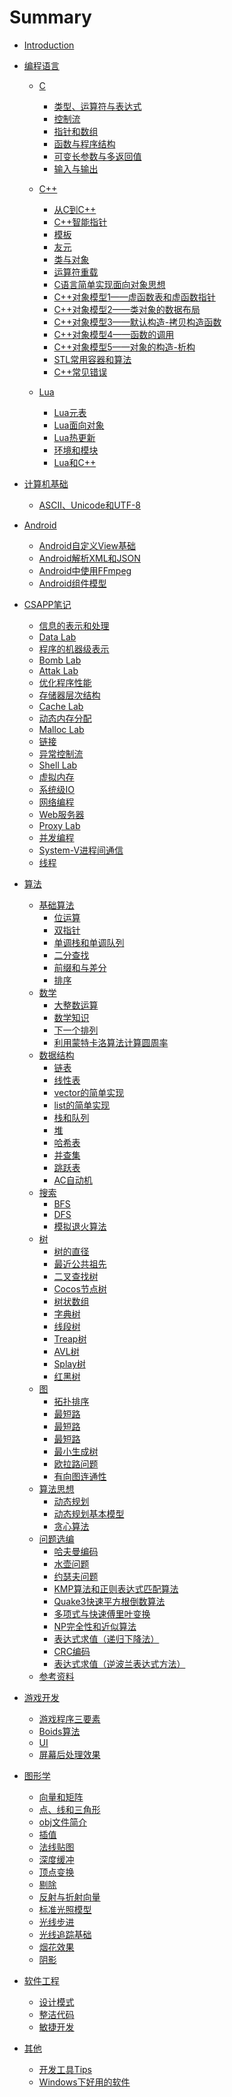 # Summary

* [Introduction](README.md)

* [编程语言]()
    * [C]()
        * [类型、运算符与表达式](/programming_language/C/类型、运算符与表达式.md)
        * [控制流](/programming_language/C/控制流.md)
        * [指针和数组](/programming_language/C/指针和数组.md)
        * [函数与程序结构](/programming_language/C/函数与程序结构.md)
        * [可变长参数与多返回值](/programming_language/C/可变长参数与多返回值.md)
        * [输入与输出](/programming_language/C/输入与输出.md)
    
    * [C++]()
        * [从C到C++](/programming_language/Cpp/从C到C++.md)
        * [C++智能指针](/programming_language/Cpp/C++智能指针.md)
        * [模板](/programming_language/Cpp/模板.md)
        * [友元](/programming_language/Cpp/友元.md)
        * [类与对象](/programming_language/Cpp/类与对象.md)
        * [运算符重载](/programming_language/Cpp/运算符重载.md)
        * [C语言简单实现面向对象思想](/programming_language/Cpp/C语言简单实现面向对象思想.md)
        * [C++对象模型1——虚函数表和虚函数指针](/programming_language/Cpp/C++对象模型1——虚函数表和虚函数指针.md)
        * [C++对象模型2——类对象的数据布局](/programming_language/Cpp/C++对象模型2——类对象的数据布局.md)
        * [C++对象模型3——默认构造-拷贝构造函数](/programming_language/Cpp/C++对象模型3——默认构造-拷贝构造函数.md)
        * [C++对象模型4——函数的调用](/programming_language/Cpp/C++对象模型4——函数的调用.md)
        * [C++对象模型5——对象的构造-析构](/programming_language/Cpp/C++对象模型5——对象的构造-析构.md)
        * [STL常用容器和算法](/programming_language/Cpp/STL常用容器和算法.md)
        * [C++常见错误](/programming_language/Cpp/C++常见错误.md)
    
    * [Lua]()
        * [Lua元表](/programming_language/Lua/Lua元表.md)
        * [Lua面向对象](/programming_language/Lua/Lua面向对象.md)
        * [Lua热更新](/programming_language/Lua/Lua热更新.md)
        * [环境和模块](/programming_language/Lua/环境和模块.md)
        * [Lua和C++](/programming_language/Lua/Lua和C++.md)
    
* [计算机基础]()
    * [ASCII、Unicode和UTF-8](/basic/ascii_utf_8.md)
    
* [Android]()
    * [Android自定义View基础](/android/自定义View基础.md)
    * [Android解析XML和JSON](/android/Android解析XML和JSON.md)
    * [Android中使用FFmpeg](/android/Android中使用FFmpeg.md)
    * [Android组件模型](/android/Android组件模型.md)

* [CSAPP笔记]()
    * [信息的表示和处理](/csapp/信息的表示和处理.md)
    * [Data Lab](/csapp/Data-Lab.md)
    * [程序的机器级表示](/csapp/程序的机器级表示.md)
    * [Bomb Lab](/csapp/Bomb-Lab.md)
    * [Attak Lab](/csapp/Attack-Lab.md)
    * [优化程序性能](/csapp/优化程序性能.md)
    * [存储器层次结构](/csapp/存储器层次结构.md)
    * [Cache Lab](/csapp/Cache-Lab.md)
    * [动态内存分配](/csapp/动态内存分配.md)
    * [Malloc Lab](/csapp/Malloc-Lab.md)
    * [链接](/csapp/链接.md)
    * [异常控制流](/csapp/异常控制流.md)
    * [Shell Lab](/csapp/Shell-Lab.md)
    * [虚拟内存](/csapp/虚拟内存.md)
    * [系统级IO](/csapp/系统级IO.md)
    * [网络编程](/csapp/网络编程.md)
    * [Web服务器](/csapp/Web服务器.md)
    * [Proxy Lab](/csapp/Proxy-Lab.md)
    * [并发编程](/csapp/并发编程.md)
    * [System-V进程间通信](/csapp/System-V进程间通信.md)
    * [线程](/csapp/线程.md)

* [算法]()
    * [基础算法]()
        * [位运算](/algorithm/basic/位运算.md)
        * [双指针](/algorithm/basic/双指针.md)
        * [单调栈和单调队列](/algorithm/basic/单调栈和单调队列.md)
        * [二分查找](/algorithm/basic/二分查找.md)
        * [前缀和与差分](/algorithm/basic/前缀和与差分.md)
        * [排序](/algorithm/basic/排序.md)
    * [数学]()
        * [大整数运算](/algorithm/大整数运算.md)
        * [数学知识](/algorithm/数学知识.md)
        * [下一个排列](/algorithm/math/下一个排列.md)
        * [利用蒙特卡洛算法计算圆周率](/algorithm/利用蒙特卡洛算法计算圆周率.md)
    * [数据结构]()
        * [链表](/algorithm/datastructure/链表.md)
        * [线性表](/algorithm/datastructure/线性表.md)
        * [vector的简单实现](/algorithm/vector的简单实现.md)
        * [list的简单实现](/algorithm/list的简单实现.md)
        * [栈和队列](/algorithm/栈和队列.md)
        * [堆](/algorithm/堆.md)
        * [哈希表](/algorithm/哈希表.md)
        * [并查集](/algorithm/并查集.md)
        * [跳跃表](/algorithm/datastructure/跳跃表.md)
        * [AC自动机](/algorithm/datastructure/AC自动机.md)
    * [搜索]()
        * [BFS](/algorithm/search/BFS.md)
        * [DFS](/algorithm/search/DFS.md)
        * [模拟退火算法](/algorithm/search/模拟退火算法.md)
    * [树]()
        * [树的直径](/algorithm/tree/树的直径.md)
        * [最近公共祖先](/algorithm/tree/最近公共祖先.md)
        * [二叉查找树](/algorithm/tree/二叉查找树.md)
        * [Cocos节点树](/algorithm/tree/Cocos节点树.md)
        * [树状数组](/algorithm/tree/树状数组.md)
        * [字典树](/algorithm/tree/字典树.md)
        * [线段树](/algorithm/tree/线段树.md)
        * [Treap树](/algorithm/tree/Treap树.md)
        * [AVL树](/algorithm/tree/AVL树.md)
        * [Splay树](/algorithm/tree/Splay树.md)
        * [红黑树](/algorithm/tree/红黑树.md)
    * [图]()
        * [拓扑排序](/algorithm/graph/拓扑排序.md)
        * [最短路](/algorithm/graph/最短路.md)
        * [最短路](/algorithm/graph/最短路.md)
        * [最短路](/algorithm/graph/最短路.md)
        * [最小生成树](/algorithm/graph/最小生成树.md)
        * [欧拉路问题](/algorithm/graph/欧拉路问题.md)
        * [有向图连通性](/algorithm/graph/有向图连通性.md)
    * [算法思想]()
        * [动态规划](/algorithm/DP.md)
        * [动态规划基本模型](/algorithm/动态规划基本模型.md)
        * [贪心算法](/algorithm/贪心算法.md)
    * [问题选编]()
        * [哈夫曼编码](/algorithm/哈夫曼编码.md)
        * [水壶问题](/algorithm/problem/水壶问题.md)
        * [约瑟夫问题](/algorithm/problem/约瑟夫问题.md)
        * [KMP算法和正则表达式匹配算法](/algorithm/KMP算法和正则表达式匹配算法.md)
        * [Quake3快速平方根倒数算法](/algorithm/Quake3快速平方根倒数算法.md)
        * [多项式与快速傅里叶变换](/algorithm/多项式与快速傅里叶变换.md)
        * [NP完全性和近似算法](/algorithm/NP完全性和近似算法.md)
        * [表达式求值（递归下降法）](/algorithm/表达式求值（递归下降法）.md)
        * [CRC编码](/algorithm/CRC编码.md)
        * [表达式求值（逆波兰表达式方法）](/algorithm/表达式求值（逆波兰表达式方法）.md)
    * [参考资料](/algorithm/参考资料.md)
    
* [游戏开发]()
    * [游戏程序三要素](/game_development/game_loop.md)
    * [Boids算法](/game_development/Boids算法.md)
    * [UI](/game_development/UI.md)
    * [屏幕后处理效果](/game_development/屏幕后处理效果.md)

* [图形学]()
    * [向量和矩阵](/cg/向量和矩阵.md)
    * [点、线和三角形](/cg/点、线和三角形.md)
    * [obj文件简介](/cg/obj文件简介.md)
    * [插值](/cg/插值.md)
    * [法线贴图](/cg/法线贴图.md)
    * [深度缓冲](/cg/深度缓冲.md)
    * [顶点变换](/cg/顶点变换.md)
    * [剔除](/cg/剔除.md)
    * [反射与折射向量](/cg/反射与折射向量.md)
    * [标准光照模型](/cg/标准光照模型.md)
    * [光线步进](/cg/光线步进.md)
    * [光线追踪基础](/cg/光线追踪基础.md)
    * [烟花效果](/cg/烟花效果.md)
    * [阴影](/cg/阴影.md)

* [软件工程]()
    * [设计模式]()
    * [整洁代码]()
    * [敏捷开发]()

* [其他]()
    * [开发工具Tips](/other/开发工具Tips.md)
    * [Windows下好用的软件](/other/Windows下好用的软件.md)